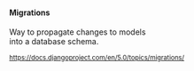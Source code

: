 #### Migrations

Way to propagate changes to models<br>
into a database schema.

<small>

https://docs.djangoproject.com/en/5.0/topics/migrations/

</small>


<aside class="notes">
</aside>

